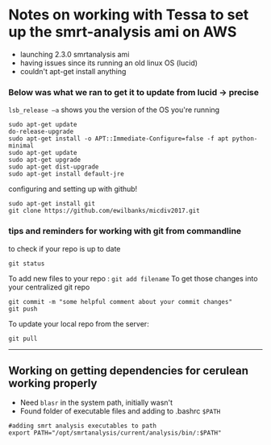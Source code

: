 # Notes on working with Tessa to set up the smrt-analysis ami on AWS
* launching 2.3.0 smrtanalysis ami
* having issues since its running an old linux OS (lucid)
* couldn't apt-get install anything

### Below was what we ran to get it to update from lucid -> precise
`lsb_release –a` shows you the version of the OS you're running

```
sudo apt-get update
do-release-upgrade
sudo apt-get install -o APT::Immediate-Configure=false -f apt python-minimal
sudo apt-get update
sudo apt-get upgrade
sudo apt-get dist-upgrade
sudo apt-get install default-jre
```

configuring and setting up with github!
```
sudo apt-get install git
git clone https://github.com/ewilbanks/micdiv2017.git
```

### tips and reminders for working with git from commandline
to check if your repo is up to date
```
git status
````

To add new files to your repo : `git add filename`
To get those changes into your centralized git repo
```
git commit -m "some helpful comment about your commit changes"
git push
```

To update your local repo from the server:
```
git pull
```
------
## Working on getting dependencies for cerulean working properly
* Need `blasr` in the system path, initially wasn't 
* Found folder of executable files and adding to .bashrc `$PATH`
```
#adding smrt analysis executables to path
export PATH="/opt/smrtanalysis/current/analysis/bin/:$PATH"
```
